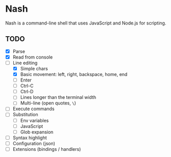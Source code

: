 # Nash
Nash is a command-line shell that uses JavaScript and Node.js for scripting.

## TODO
- [x] Parse
- [x] Read from console
- [ ] Line editing
	- [x] Simple chars
	- [x] Basic movement: left, right, backspace, home, end
	- [ ] Enter
	- [ ] Ctrl-C
	- [ ] Ctrl-D
	- [ ] Lines longer than the terminal width
	- [ ] Multi-line (open quotes, `\`)
- [ ] Execute commands
- [ ] Substitution
	- [ ] Env variables
	- [ ] JavaScript
	- [ ] Glob expansion
- [ ] Syntax highlight
- [ ] Configuration (json)
- [ ] Extensions (bindings / handlers)
